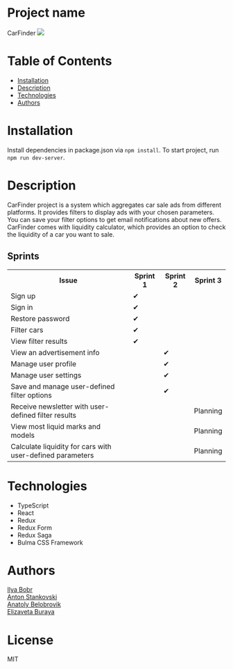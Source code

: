 <h1>Project name</h1>
CarFinder
<image src="https://travis-ci.org/CarFinder/CarFinderClient.svg?branch=dev">
<h1>Table of Contents</h1>
<ul>
  <li><a href="#installation">Installation</a></li>
  <li><a href="#description">Description</a></li>
  <li><a href="#technologies">Technologies</a></li>
  <li><a href="#authors">Authors</a></li>
 </ul>
<h1 id="installation">Installation</h1>
<p>Install dependencies in package.json via <code>npm install</code>. To start project, run <code>npm run dev-server</code>.</p>
<h1  id="description">Description</h1>
CarFinder project is a system which aggregates car sale ads from different platforms. It provides filters to display ads with your chosen parameters. You can save your filter options to get email notifications about new offers. CarFinder comes with liquidity calculator, which provides an option to check the liquidity of a car you want to sale.
<table>
  <h2>Sprints</h2>
  <tr>
    <th>Issue</th>
    <th>Sprint 1</th>
    <th>Sprint 2</th>
    <th>Sprint 3</th>
   </tr>
  <tr>
    <td>Sign up</td>
    <td>&#10004;</td>
    <td></td>
    <td></td>
  </tr>
  <tr>
    <td>Sign in</td>
    <td>&#10004;</td>
    <td></td>
    <td></td>
  </tr>
  <tr>
    <td>Restore password</td>
    <td>&#10004;</td>
    <td></td>
    <td></td>
  </tr>
  <tr>
    <td>Filter cars</td>
    <td>&#10004;</td>
    <td></td>
    <td></td>
  </tr>
  <tr>
    <td>View filter results</td>
    <td>&#10004;</td>
    <td></td>
    <td></td>
  </tr>
    <tr>
    <td>View an advertisement info</td>
    <td></td>
    <td>&#10004;</td>
    <td></td>
  </tr>
  </tr>
    <tr>
    <td>Manage user profile</td>
    <td></td>
    <td>&#10004;</td>
    <td></td>
  </tr>
  </tr>
    <tr>
    <td>Manage user settings</td>
    <td></td>
    <td>&#10004;</td>
    <td></td>
  </tr>
  </tr>
    <tr>
    <td>Save and manage user-defined filter options</td>
    <td></td>
    <td>&#10004;</td>
    <td></td>
  </tr>
  </tr>
    <tr>
    <td>Receive newsletter with user-defined filter results</td>
    <td></td>
    <td></td>
    <td>Planning</td>
  </tr>
  </tr>
    <tr>
    <td>View most liquid marks and models</td>
    <td></td>
    <td></td>
    <td>Planning</td>
  </tr>
  </tr>
    <tr>
    <td>Calculate liquidity for cars with user-defined parameters</td>
    <td></td>
    <td></td>
    <td>Planning</td>
  </tr>
 </table>
<h1  id="technologies">Technologies</h1>
<ul>
  <li>TypeScript</li>
  <li>React</li>
  <li>Redux</li>
  <li>Redux Form</li>
  <li>Redux Saga</li>
  <li>Bulma CSS Framework</li>
 </ul>
<h1  id="authors">Authors</h1>
<a href="https://github.com/BobriK502">Ilya Bobr</a><br>
<a href="https://github.com/StankAnt">Anton Stankovski</a><br>
<a href="https://github.com/AnatolyBelobrovik">Anatoly Belobrovik</a><br>
<a href="https://github.com/ElizavetaBuraya">Elizaveta Buraya</a>
<h1>License</h1>
MIT
